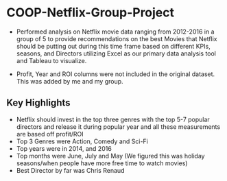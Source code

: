 # COOP-Netflix-Group-Project
* Performed analysis on Netflix movie data ranging from 2012-2016 in a group of 5 to provide recommendations on the best Movies that Netflix should be putting out during this time frame based on different KPIs, seasons, and Directors utilizing Excel as our primary data analysis tool and Tableau to visualize.

* Profit, Year and ROI columns were not included in the original dataset. This was added by me and my group.

## Key Highlights
* Netflix should invest in the top three genres with the top 5-7 popular directors and release it during popular year and all these measurements are based off profit/ROI
* Top 3 Genres were Action, Comedy and Sci-Fi
* Top years were in 2014, and 2016
* Top months were June, July and May (We figured this was holiday seasons/when people have more free time to watch movies)
* Best Director by far was Chris Renaud

